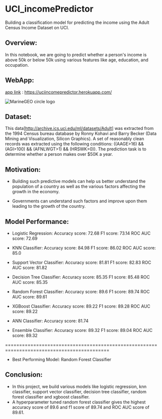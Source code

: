 # UCI_incomePredictor
 Building a classification model for predicting the income using the Adult Census Income Dataset on UCI.
 
 
 ## Overview:
 In this notebook, we are going to predict whether a person's income is above 50k or below 50k using various features like age, education, and occupation.
 
 ## WebApp:
 [app link](https://uciincomepredictor.herokuapp.com/) :  https://uciincomepredictor.herokuapp.com/
 
 ![MarineGEO circle logo](C:/Users/ron23/OneDrive/Desktop/Screenshot.png "App Screenshot")
 
 
## Dataset:
This data[http://archive.ics.uci.edu/ml/datasets/Adult] was extracted from the 1994 Census bureau database by Ronny Kohavi and Barry Becker (Data Mining and Visualization, Silicon Graphics). A set of reasonably clean records was extracted using the following conditions: ((AAGE>16) && (AGI>100) && (AFNLWGT>1) && (HRSWK>0)). The prediction task is to determine whether a person makes over $50K a year.


## Motivation:
*  Building such predictive models can help us better understand the population of a country as well as the various factors affecting the growth in the economy.

*  Governments can understand such factors and improve upon them leading to the growth of the country.

## Model Performance:
* Logistic Regression:
Accuracy score: 72.68
F1 score: 73.14
ROC AUC score: 72.69

* KNN Classifier:
Accuracy score: 84.98
F1 score: 86.02
ROC AUC score: 85.0

* Support Vector Classifier:
Accuracy score: 81.81
F1 score: 82.83
ROC AUC score: 81.82

* Decision Tree Classifier:
Accuracy score: 85.35
F1 score: 85.48
ROC AUC score: 85.35

* Random Forest Classifier:
Accuracy score: 89.6
F1 score: 89.74
ROC AUC score: 89.61

* XGBoost Classifier:
Accuracy score: 89.22
F1 score: 89.28
ROC AUC score: 89.22

* ANN Classifier:
Accuracy score: 81.74

* Ensemble Classifier:
Accuracy score: 89.32
F1 score: 89.04
ROC AUC score: 89.32

===========================================================================================
* Best Performing Model: Random Forest Classifier

## Conclusion:
* In this project, we build various models like logistic regression, knn classifier, support vector classifier, decision tree classifier, random forest classifier and xgboost classifier.
* A hyperparameter tuned random forest classifier gives the highest accuracy score of 89.6 and f1 score of 89.74 and ROC AUC score of 89.61.
